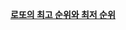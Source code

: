 <strong><u>[로또의 최고 순위와 최저 순위](https://programmers.co.kr/learn/courses/30/lessons/77484)</u></strong>
